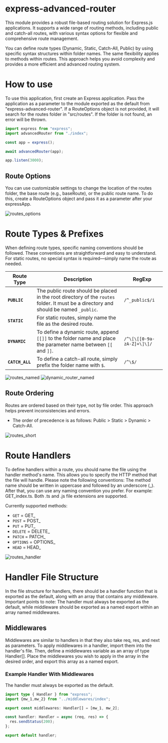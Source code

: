 # express-advanced-router

This module provides a robust file-based routing solution for Express.js applications. It supports a wide range of routing methods, including public and catch-all routes, with various syntax options for flexible and comprehensive route management.

You can define route types (Dynamic, Static, Catch-All, Public) by using specific syntax structures within folder names. The same flexibility applies to methods within routes. This approach helps you avoid complexity and provides a more efficient and advanced routing system.

# How to use

To use this application, first create an Express application. Pass the application as a parameter to the module exported as the default from "express-advanced-router". If a RouteOptions object is not provided, it will search for the routes folder in "src/routes". If the folder is not found, an error will be thrown.

```js
import express from "express";
import advancedRouter from "./index";

const app = express();

await advancedRouter(app);

app.listen(3000);
```

## Route Options

You can use customizable settings to change the location of the routes folder, the base route (e.g., baseRoute), or the public route name. To do this, create a RouteOptions object and pass it as a parameter after your expressApp.

![routes_options](https://i.imgur.com/fm4PDyJ.png)

# Route Types & Prefixes

When defining route types, specific naming conventions should be followed. These conventions are straightforward and easy to understand. For static routes, no special syntax is required—simply name the route as needed.

| Route Type     | Description                                                                                 | RegExp                |
|----------------|---------------------------------------------------------------------------------------------|-----------------------|
| **`PUBLIC`**   | The public route should be placed in the root directory of the `routes` folder. It must be a directory and should be named `_public`. | `/^_public$/i`        |
| **`STATIC`**   | For static routes, simply name the file as the desired route.                                |                       |
| **`DYNAMIC`**  | To define a dynamic route, append `[[]]` to the folder name and place the parameter name between `[[` and `]]`. | `/^\[\[[0-9a-zA-Z]+\]\]/` |
| **`CATCH_ALL`**| To define a catch-all route, simply prefix the folder name with `$`.                         | `/^\$/`               |


![routes_named](https://i.imgur.com/XouASXj.png)
![dynamic_router_named](https://i.imgur.com/H85k5ah.png)

## Route Ordering
Routes are ordered based on their type, not by file order. This approach helps prevent inconsistencies and errors. 
 - The order of precedence is as follows: Public > Static > Dynamic > Catch-All.

![routes_short](https://i.imgur.com/ClWc8VL.png)

# Route Handlers
To define handlers within a route, you should name the file using the handler method's name. This allows you to specify the HTTP method that the file will handle. Please note the following conventions: The method name should be written in uppercase and followed by an underscore (_). After that, you can use any naming convention you prefer. For example: GET_index.ts. Both .ts and .js file extensions are supported.

Currently supported methods:

- `GET` = GET_
- `POST` = POST_
- `PUT` = PUT_
- `DELETE` = DELETE_
- `PATCH` = PATCH_
- `OPTIONS` = OPTIONS_
- `HEAD` = HEAD_

![routes_handler](https://i.imgur.com/RVVO8gB.png)


# Handler File Structure
In the file structure for handlers, there should be a handler function that is exported as the default, along with an array that contains any middleware. Important points to note: The handler must always be exported as the default, while middleware should be exported as a named export within an array named middlewares.

## Middlewares
Middlewares are similar to handlers in that they also take req, res, and next as parameters. To apply middlewares in a handler, import them into the handler's file. Then, define a middlewares variable as an array of type Handler[]. Place the middlewares you wish to apply in the array in the desired order, and export this array as a named export.

### Example Handler With Middlewares
The handler must always be exported as the default.

```ts
import type { Handler } from "express";
import {mw_1,mw_2} from "../middlewares/index";

export const middlewares: Handler[] = [mw_1, mw_2];

const handler: Handler = async (req, res) => {
  res.sendStatus(200);
};

export default handler;
```
